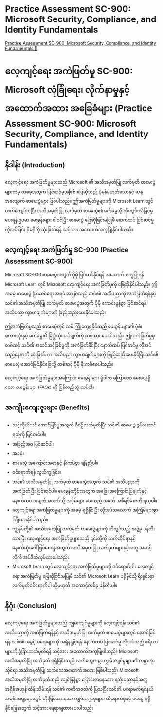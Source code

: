 # Practice Assessment SC-900: Microsoft Security, Compliance, and Identity Fundamentals

[Practice Assessment SC-900: Microsoft Security, Compliance, and Identity Fundamentals 🔗](https://www.coursera.org/learn/microsoft-sc-900-exam-preparation-and-practice/supplement/gkR3W/practice-assessment-sc-900-microsoft-security-compliance-and-identity)

# လေ့ကျင့်ရေး အကဲဖြတ်မှု SC-900: Microsoft လုံခြုံရေး၊ လိုက်နာမှုနှင့် အထောက်အထား အခြေခံများ (Practice Assessment SC-900: Microsoft Security, Compliance, and Identity Fundamentals)

## နိဒါန်း (Introduction)

လေ့ကျင့်ရေး အကဲဖြတ်မှုများသည် Microsoft ၏ အသိအမှတ်ပြု လက်မှတ် စာမေးပွဲများထဲမှ တစ်ခုအတွက် ပြင်ဆင်မှုအဖြစ် ဖြေဆိုသည့် ပုံမှန်မဟုတ်သောနှင့် ဆန္ဒအလျောက် စာမေးပွဲများ ဖြစ်ပါသည်။ ဤအကဲဖြတ်မှုများကို Microsoft Learn တွင် လက်ခံကျင်းပပြီး အသိအမှတ်ပြု လက်မှတ် စာမေးပွဲ၏ ခက်ခဲမှုသို့ ထိုးထွင်းသိမြင်မှု ပေးရန် ဥပမာ မေးခွန်းများ ပါဝင်ပြီး စာမေးပွဲ ဖြေဆိုခြင်းမပြုမီ နောက်ထပ် ပြင်ဆင်မှု လိုအပ်ခြင်း ရှိမရှိကို ဆုံးဖြတ်ရန် သင့်အား အထောက်အကူပြုနိုင်ပါသည်။

## လေ့ကျင့်ရေး အကဲဖြတ်မှု SC-900 (Practice Assessment SC-900)

Microsoft SC-900 စာမေးပွဲအတွက် ပိုမို ပြင်ဆင်နိုင်ရန် အထောက်အကူပြုရန် Microsoft Learn တွင် Microsoft လေ့ကျင့်ရေး အကဲဖြတ်မှုကို ဖြေဆိုနိုင်ပါသည်။ ဤအခမဲ့ စာမေးပွဲ ပြင်ဆင်ရေး အရင်းအမြစ်သည် သင်၏ အသိပညာကို အကဲဖြတ်ရန်နှင့် သင်၏ အသိအမှတ်ပြု လက်မှတ် စာမေးပွဲအတွက် ပိုမို ကောင်းမွန်စွာ ပြင်ဆင်ရန် အသိပညာ ကွာဟချက်များကို ဖြည့်ဆည်းပေးနိုင်ပါသည်။

ဤအကဲဖြတ်မှုသည် စာမေးပွဲတွင် သင် ကြုံတွေ့ရနိုင်သည့် မေးခွန်းများ၏ ပုံစံ၊ စကားလုံးနှင့် ခက်ခဲမှု၏ ခြုံငုံသုံးသပ်ချက်ကို သင့်အား ပေးပါသည်။ ဤအကဲဖြတ်မှုမှတစ်ဆင့် သင်၏ အဆင်သင့်ဖြစ်မှုကို အကဲဖြတ်နိုင်ပြီး နောက်ထပ် ပြင်ဆင်မှု လိုအပ်သည့်နေရာကို ဆုံးဖြတ်ကာ အသိပညာ ကွာဟချက်များကို ဖြည့်ဆည်းပေးနိုင်ပြီး သင်၏ စာမေးပွဲ အောင်မြင်နိုင်ခြေသို့ တစ်ဆင့် ပိုမို နီးကပ်စေပါသည်။

လေ့ကျင့်ရေး အကဲဖြတ်မှုများအကြောင်း မေးခွန်းများ ရှိပါက မကြာခဏ မေးလေ့ရှိသော မေးခွန်းများ (FAQs) ကို ပြန်လည်သုံးသပ်ပါ။

## အကျိုးကျေးဇူးများ (Benefits)

- သင့်ကိုယ်သင် အောင်မြင်မှုအတွက် စီစဉ်သတ်မှတ်ပြီး သင်၏ စာမေးပွဲ စွမ်းဆောင်ရည်ကို မြှင့်တင်ပါ။
- အပြည့်အဝ ပြင်ဆင်ပါ။
- အခမဲ့။
- စာမေးပွဲ အကြောင်းအရာနှင့် နီးကပ်စွာ ချိန်ညှိပါ။
- ဝင်ရောက်ရန် လွယ်ကူခြင်း။
- သင်၏ အသိအမှတ်ပြု လက်မှတ် စာမေးပွဲအတွက် သင်၏ အသိပညာကို အကဲဖြတ်ပြီး ပြင်ဆင်ပါ။ မေးခွန်းတိုင်းအတွက် အဖြေ၊ အကြောင်းပြချက်နှင့် နောက်ထပ် အချက်အလက်သို့ လင့်ခ်များ ပေးသည့် အမှတ် အစီရင်ခံစာကို ရယူပါ။
- လေ့ကျင့်ရေး အကဲဖြတ်မှုများကို အခမဲ့ ရရှိနိုင်ပြီး လိုအပ်သလောက် အကြိမ်များစွာ ကြိုးစားနိုင်ပါသည်။
- ကျွန်ုပ်တို့၏ အသိအမှတ်ပြု လက်မှတ် စာမေးပွဲများကို တီထွင်သည့် အဖွဲ့မှ ဖန်တီးထားပြီး လေ့ကျင့်ရေး အကဲဖြတ်မှုများသည် ၎င်းတို့ကို သက်ဆိုင်ရာနှင့် နောက်ဆုံးပေါ် ဖြစ်စေရန်အတွက် အသိအမှတ်ပြု လက်မှတ်များနှင့်အတူ အဆင့်လိုက် အပ်ဒိတ်လုပ်ထားပါသည်။
- Microsoft Learn တွင် လေ့ကျင့်ရေး အကဲဖြတ်မှုများကို ဝင်ရောက်ပါ။ လေ့ကျင့်ရေး အကဲဖြတ်မှု ဖြေဆိုခြင်းမပြုမီ သင်၏ Microsoft Learn ပရိုဖိုင်သို့ ရိုးရှင်းစွာ လက်မှတ်ဝင်ရောက်ပါ သို့မဟုတ် အကောင့်တစ်ခု ဖန်တီးပါ။

## နိဂုံး (Conclusion)

လေ့ကျင့်ရေး အကဲဖြတ်မှုများသည် ကျွမ်းကျင်မှုများကို လေ့ကျင့်ရန်၊ သင်၏ အသိပညာကို အကဲဖြတ်ရန်နှင့် အသိအမှတ်ပြု လက်မှတ် စာမေးပွဲများတွင် အောင်မြင်ရန် သင်၏ အခွင့်အရေးများကို အရှိန်မြှင့်ရန် နောက်ထပ် ပြင်ဆင်မှု လိုအပ်သည့် ဧရိယာများကို ခွဲခြားသတ်မှတ်ရန် သင့်အား အထောက်အကူပြုပါသည်။ Microsoft အသိအမှတ်ပြု လက်မှတ် ရရှိခြင်းသည် လက်တွေ့ကမ္ဘာ ကျွမ်းကျင်မှုများ၏ ကမ္ဘာလုံးဆိုင်ရာ အသိအမှတ်ပြု သက်သေအထောက်အထား ဖြစ်ပါသည်။ Microsoft အသိအမှတ်ပြု လက်မှတ်သည် လျင်မြန်စွာ ပြောင်းလဲနေသော နည်းပညာနှင့်အတူ အရှိန်အဟုန် ထိန်းသိမ်းရန် သင်၏ ကတိကဝတ်ကို ပြသပြီး သင်၏ ပရော်ဖက်ရှင်နယ် အခန်းကဏ္ဍများတွင် တိုးမြှင့်ထားသော ကျွမ်းကျင်မှုများ၊ ထိရောက်မှုနှင့် ဝင်ငွေ ရရှိနိုင်ခြေအတွက် သင့်အား နေရာချထားပေးပါသည်။
